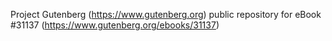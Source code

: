 Project Gutenberg (https://www.gutenberg.org) public repository for eBook #31137 (https://www.gutenberg.org/ebooks/31137)
